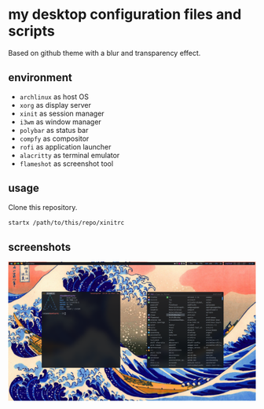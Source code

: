 # my desktop configuration files and scripts

Based on github theme with a blur and transparency effect.

## environment

- `archlinux` as host OS
- `xorg` as display server
- `xinit` as session manager
- `i3wm` as window manager
- `polybar` as status bar
- `compfy` as compositor
- `rofi` as application launcher
- `alacritty` as terminal emulator
- `flameshot` as screenshot tool

## usage

Clone this repository.

```sh
startx /path/to/this/repo/xinitrc
```

## screenshots

![screenshot](./screenshots/1.png)


